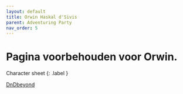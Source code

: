 ```yaml
---
layout: default
title: Orwin Haskal d'Sivis
parent: Adventuring Party
nav_order: 5
---
```


# Pagina voorbehouden voor Orwin.
Character sheet
{: .label }

[DnDbeyond](https://www.dndbeyond.com/profile/MartijnC/characters/31318304)
